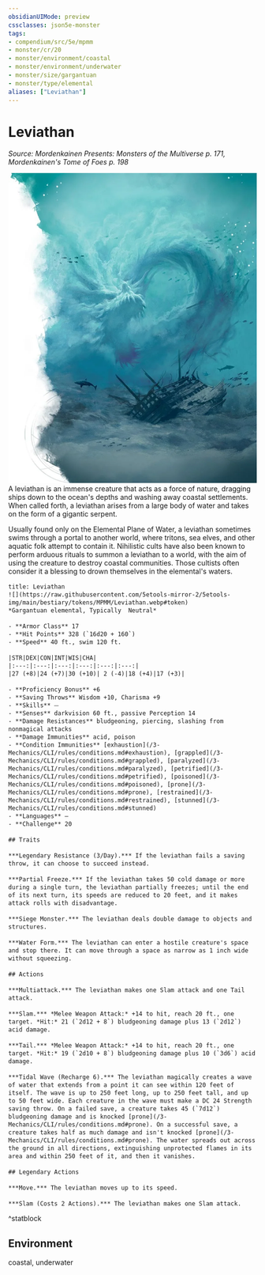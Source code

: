 ```yaml
---
obsidianUIMode: preview
cssclasses: json5e-monster
tags:
- compendium/src/5e/mpmm
- monster/cr/20
- monster/environment/coastal
- monster/environment/underwater
- monster/size/gargantuan
- monster/type/elemental
aliases: ["Leviathan"]
---
```

# Leviathan
*Source: Mordenkainen Presents: Monsters of the Multiverse p. 171, Mordenkainen's Tome of Foes p. 198*  

![](https://raw.githubusercontent.com/5etools-mirror-2/5etools-img/main/bestiary/MPMM/Leviathan.webp#right)  
A leviathan is an immense creature that acts as a force of nature, dragging ships down to the ocean's depths and washing away coastal settlements. When called forth, a leviathan arises from a large body of water and takes on the form of a gigantic serpent.

Usually found only on the Elemental Plane of Water, a leviathan sometimes swims through a portal to another world, where tritons, sea elves, and other aquatic folk attempt to contain it. Nihilistic cults have also been known to perform arduous rituals to summon a leviathan to a world, with the aim of using the creature to destroy coastal communities. Those cultists often consider it a blessing to drown themselves in the elemental's waters.


```ad-statblock
title: Leviathan
![](https://raw.githubusercontent.com/5etools-mirror-2/5etools-img/main/bestiary/tokens/MPMM/Leviathan.webp#token)
*Gargantuan elemental, Typically  Neutral*

- **Armor Class** 17 
- **Hit Points** 328 (`16d20 + 160`) 
- **Speed** 40 ft., swim 120 ft.

|STR|DEX|CON|INT|WIS|CHA|
|:---:|:---:|:---:|:---:|:---:|:---:|
|27 (+8)|24 (+7)|30 (+10)| 2 (-4)|18 (+4)|17 (+3)|

- **Proficiency Bonus** +6
- **Saving Throws** Wisdom +10, Charisma +9
- **Skills** ⏤
- **Senses** darkvision 60 ft., passive Perception 14
- **Damage Resistances** bludgeoning, piercing, slashing from nonmagical attacks
- **Damage Immunities** acid, poison
- **Condition Immunities** [exhaustion](/3-Mechanics/CLI/rules/conditions.md#exhaustion), [grappled](/3-Mechanics/CLI/rules/conditions.md#grappled), [paralyzed](/3-Mechanics/CLI/rules/conditions.md#paralyzed), [petrified](/3-Mechanics/CLI/rules/conditions.md#petrified), [poisoned](/3-Mechanics/CLI/rules/conditions.md#poisoned), [prone](/3-Mechanics/CLI/rules/conditions.md#prone), [restrained](/3-Mechanics/CLI/rules/conditions.md#restrained), [stunned](/3-Mechanics/CLI/rules/conditions.md#stunned)
- **Languages** —
- **Challenge** 20

## Traits

***Legendary Resistance (3/Day).*** If the leviathan fails a saving throw, it can choose to succeed instead.

***Partial Freeze.*** If the leviathan takes 50 cold damage or more during a single turn, the leviathan partially freezes; until the end of its next turn, its speeds are reduced to 20 feet, and it makes attack rolls with disadvantage.

***Siege Monster.*** The leviathan deals double damage to objects and structures.

***Water Form.*** The leviathan can enter a hostile creature's space and stop there. It can move through a space as narrow as 1 inch wide without squeezing.

## Actions

***Multiattack.*** The leviathan makes one Slam attack and one Tail attack.

***Slam.*** *Melee Weapon Attack:* +14 to hit, reach 20 ft., one target. *Hit:* 21 (`2d12 + 8`) bludgeoning damage plus 13 (`2d12`) acid damage.

***Tail.*** *Melee Weapon Attack:* +14 to hit, reach 20 ft., one target. *Hit:* 19 (`2d10 + 8`) bludgeoning damage plus 10 (`3d6`) acid damage.

***Tidal Wave (Recharge 6).*** The leviathan magically creates a wave of water that extends from a point it can see within 120 feet of itself. The wave is up to 250 feet long, up to 250 feet tall, and up to 50 feet wide. Each creature in the wave must make a DC 24 Strength saving throw. On a failed save, a creature takes 45 (`7d12`) bludgeoning damage and is knocked [prone](/3-Mechanics/CLI/rules/conditions.md#prone). On a successful save, a creature takes half as much damage and isn't knocked [prone](/3-Mechanics/CLI/rules/conditions.md#prone). The water spreads out across the ground in all directions, extinguishing unprotected flames in its area and within 250 feet of it, and then it vanishes.

## Legendary Actions

***Move.*** The leviathan moves up to its speed.

***Slam (Costs 2 Actions).*** The leviathan makes one Slam attack.
```
^statblock

## Environment

coastal, underwater